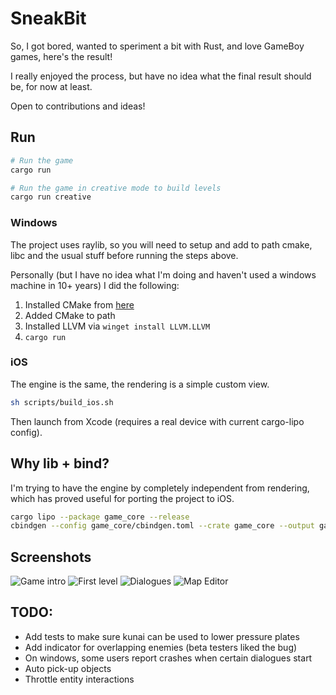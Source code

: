 # SneakBit

So, I got bored, wanted to speriment a bit with Rust, and love GameBoy games, here's the result!

I really enjoyed the process, but have no idea what the final result should be, for now at least.

Open to contributions and ideas!

## Run
```bash
# Run the game
cargo run

# Run the game in creative mode to build levels
cargo run creative
```

### Windows
The project uses raylib, so you will need to setup and add to path cmake, libc and the usual stuff before running the steps above.

Personally (but I have no idea what I'm doing and haven't used a windows machine in 10+ years) I did the following:
1. Installed CMake from [here](https://cmake.org/download/)
2. Added CMake to path
3. Installed LLVM via `winget install LLVM.LLVM`
4. `cargo run` 

### iOS
The engine is the same, the rendering is a simple custom view.
```bash
sh scripts/build_ios.sh
```
Then launch from Xcode (requires a real device with current cargo-lipo config).

## Why lib + bind?
I'm trying to have the engine by completely independent from rendering, which has proved useful for porting the project to iOS.

```bash
cargo lipo --package game_core --release
cbindgen --config game_core/cbindgen.toml --crate game_core --output game_core.h
```

## Screenshots
![Game intro](docs/1.png)
![First level](docs/2.png)
![Dialogues](docs/4.png)
![Map Editor](docs/6.png)

## TODO:
- Add tests to make sure kunai can be used to lower pressure plates
- Add indicator for overlapping enemies (beta testers liked the bug)
- On windows, some users report crashes when certain dialogues start
- Auto pick-up objects
- Throttle entity interactions